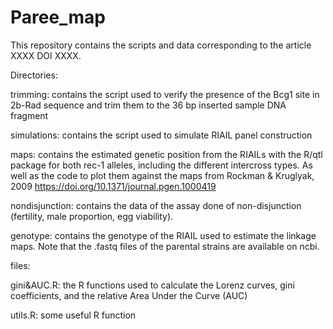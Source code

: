 # Paree_map

This repository contains the scripts and data corresponding to the article XXXX DOI XXXX.

Directories:

trimming: contains the script used to verify the presence of the Bcg1 site in 2b-Rad sequence and trim them to the 36 bp inserted sample DNA fragment

simulations: contains the script used to simulate RIAIL panel construction

maps: contains the estimated genetic position from the RIAILs with the R/qtl package for both rec-1 alleles, including the different intercross types. As well as the code to plot them against the maps from Rockman & Kruglyak, 2009 https://doi.org/10.1371/journal.pgen.1000419

nondisjunction: contains the data of the assay done of non-disjunction (fertility, male proportion, egg viability).

genotype: contains the genotype of the RIAIL used to estimate the linkage maps. Note that the .fastq files of the parental strains are available on ncbi. 

files:

gini&AUC.R: the R functions used to calculate the Lorenz curves, gini coefficients, and the relative Area Under the Curve (AUC)

utils.R: some useful R function


